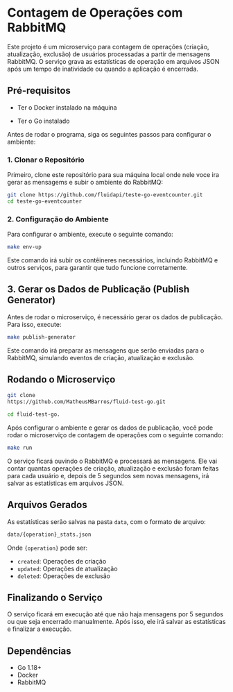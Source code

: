 # Contagem de Operações com RabbitMQ

Este projeto é um microserviço para contagem de operações (criação, atualização, exclusão) de usuários processadas a partir de mensagens RabbitMQ. O serviço grava as estatísticas de operação em arquivos JSON após um tempo de inatividade ou quando a aplicação é encerrada.

## Pré-requisitos

- Ter o Docker instalado na máquina

- Ter o Go instalado

Antes de rodar o programa, siga os seguintes passos para configurar o ambiente:

### 1. Clonar o Repositório

Primeiro, clone este repositório para sua máquina local onde nele voce ira gerar as mensagems e subir o ambiente do RabbitMQ:

```bash
git clone https://github.com/fluidapi/teste-go-eventcounter.git
cd teste-go-eventcounter
```

### 2. Configuração do Ambiente

Para configurar o ambiente, execute o seguinte comando:

```bash
make env-up
```

Este comando irá subir os contêineres necessários, incluindo RabbitMQ e outros serviços, para garantir que tudo funcione corretamente.

## 3. Gerar os Dados de Publicação (Publish Generator)

Antes de rodar o microserviço, é necessário gerar os dados de publicação. Para isso, execute:

```bash
make publish-generator
```

Este comando irá preparar as mensagens que serão enviadas para o RabbitMQ, simulando eventos de criação, atualização e exclusão.

## Rodando o Microserviço

```bash
git clone
https://github.com/MatheusMBarros/fluid-test-go.git

cd fluid-test-go.
```

Após configurar o ambiente e gerar os dados de publicação, você pode rodar o microserviço de contagem de operações com o seguinte comando:

```bash
make run
```

O serviço ficará ouvindo o RabbitMQ e processará as mensagens. Ele vai contar quantas operações de criação, atualização e exclusão foram feitas para cada usuário e, depois de 5 segundos sem novas mensagens, irá salvar as estatísticas em arquivos JSON.

## Arquivos Gerados

As estatísticas serão salvas na pasta `data`, com o formato de arquivo:

```bash
data/{operation}_stats.json
```

Onde `{operation}` pode ser:

- `created`: Operações de criação
- `updated`: Operações de atualização
- `deleted`: Operações de exclusão

## Finalizando o Serviço

O serviço ficará em execução até que não haja mensagens por 5 segundos ou que seja encerrado manualmente. Após isso, ele irá salvar as estatísticas e finalizar a execução.

## Dependências

- Go 1.18+
- Docker
- RabbitMQ

